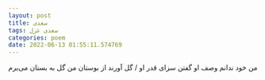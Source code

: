 ```yaml
---
layout: post
title: سعدی
tags: سعدی غزل
categories: poem
date: 2022-06-13 01:55:11.574769
---
```


من خود ندانم وصف او گفتن سزای قدر او / گل آورند از بوستان من گل به بستان می‌برم